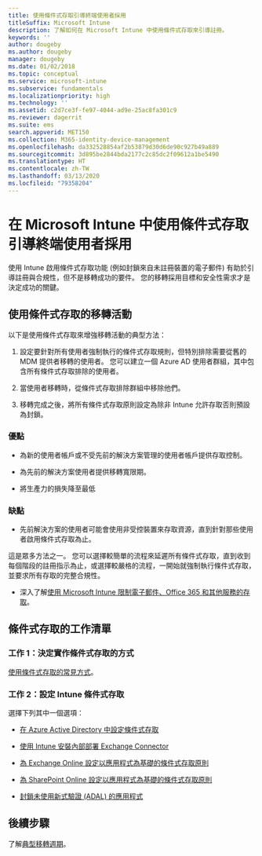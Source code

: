 ```yaml
---
title: 使用條件式存取引導終端使用者採用
titleSuffix: Microsoft Intune
description: 了解如何在 Microsoft Intune 中使用條件式存取來引導註冊。
keywords: ''
author: dougeby
ms.author: dougeby
manager: dougeby
ms.date: 01/02/2018
ms.topic: conceptual
ms.service: microsoft-intune
ms.subservice: fundamentals
ms.localizationpriority: high
ms.technology: ''
ms.assetid: c2d7ce3f-fe97-4044-ad9e-25ac8fa301c9
ms.reviewer: dagerrit
ms.suite: ems
search.appverid: MET150
ms.collection: M365-identity-device-management
ms.openlocfilehash: da332528854af2b53879d30d6de90c927b49a889
ms.sourcegitcommit: 3d895be2844bda2177c2c85dc2f09612a1be5490
ms.translationtype: HT
ms.contentlocale: zh-TW
ms.lasthandoff: 03/13/2020
ms.locfileid: "79358204"
---
```

# <a name="drive-end-user-adoption-with-conditional-access-in-microsoft-intune"></a>在 Microsoft Intune 中使用條件式存取引導終端使用者採用

使用 Intune 啟用條件式存取功能 (例如封鎖來自未註冊裝置的電子郵件) 有助於引導註冊與合規性，但不是移轉成功的要件。 您的移轉採用目標和安全性需求才是決定成功的關鍵。

## <a name="migration-campaign-with-conditional-access"></a>使用條件式存取的移轉活動

以下是使用條件式存取來增強移轉活動的典型方法：

1. 設定要針對所有使用者強制執行的條件式存取規則，但特別排除需要從舊的 MDM 提供者移轉的使用者。 您可以建立一個 Azure AD 使用者群組，其中包含所有條件式存取排除的使用者。

2. 當使用者移轉時，從條件式存取排除群組中移除他們。

3. 移轉完成之後，將所有條件式存取原則設定為除非 Intune 允許存取否則預設為封鎖。

### <a name="advantages"></a>優點

- 為新的使用者帳戶或不受先前的解決方案管理的使用者帳戶提供存取控制。

- 為先前的解決方案使用者提供移轉寬限期。

- 將生產力的損失降至最低

### <a name="disadvantages"></a>缺點

- 先前解決方案的使用者可能會使用非受控裝置來存取資源，直到針對那些使用者啟用條件式存取為止。


這是眾多方法之一。 您可以選擇較簡單的流程來延遲所有條件式存取，直到收到每個階段的註冊指示為止，或選擇較嚴格的流程，一開始就強制執行條件式存取，並要求所有存取的完整合規性。

- 深入了解[使用 Microsoft Intune 限制電子郵件、Office 365 和其他服務的存取](../protect/conditional-access.md)。

## <a name="task-list-for-conditional-access"></a>條件式存取的工作清單

### <a name="task-1-decide-how-you-are-going-to-implement-conditional-access"></a>工作 1：決定實作條件式存取的方式

[使用條件式存取的常見方式](../protect/conditional-access-intune-common-ways-use.md)。

### <a name="task-2-set-up-intune-conditional-access"></a>工作 2：設定 Intune 條件式存取

選擇下列其中一個選項：

- [在 Azure Active Directory 中設定條件式存取](https://docs.microsoft.com/azure/active-directory/active-directory-conditional-access-azure-portal)

- [使用 Intune 安裝內部部署 Exchange Connector](../protect/exchange-connector-install.md)

- [為 Exchange Online 設定以應用程式為基礎的條件式存取原則](../protect/app-based-conditional-access-intune-create.md)

- [為 SharePoint Online 設定以應用程式為基礎的條件式存取原則](../protect/app-based-conditional-access-intune-create.md)

- [封鎖未使用新式驗證 (ADAL) 的應用程式](../protect/app-modern-authentication-block.md)

## <a name="next-steps"></a>後續步驟

了解[典型移轉週期](migration-guide-cycle.md)。
